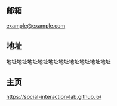 ## 邮箱

example@example.com

## 地址

地址地址地址地址地址地址地址地址地址地址

## 主页
https://social-interaction-lab.github.io/
